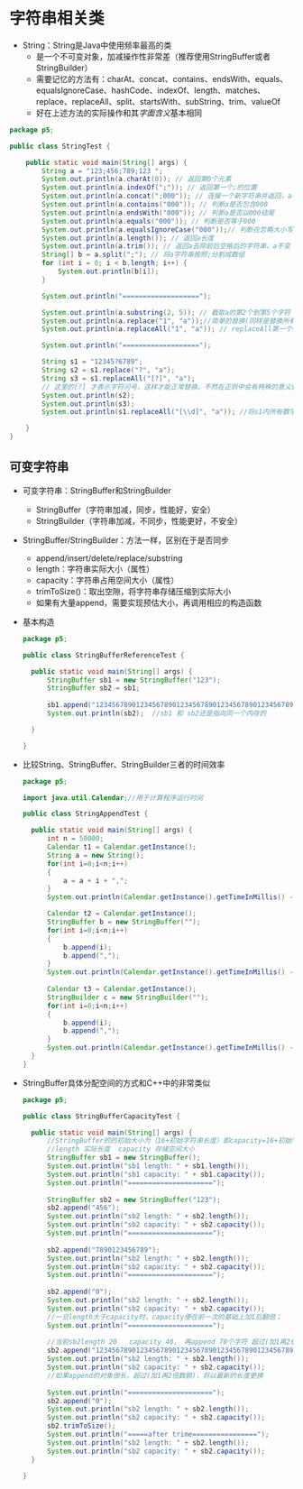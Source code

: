 # 字符串相关类

- String：String是Java中使用频率最高的类
  - 是一个不可变对象，加减操作性非常差（推荐使用StringBuffer或者StringBuilder）
  - 需要记忆的方法有：charAt、concat、contains、endsWith、equals、equalsIgnoreCase、hashCode、indexOf、length、matches、replace、replaceAll、split、startsWith、subString、trim、valueOf
  - 好在上述方法的实际操作和其*字面含义*基本相同

```java
package p5;

public class StringTest {

	public static void main(String[] args) {
		String a = "123;456;789;123 ";
		System.out.println(a.charAt(0)); // 返回第0个元素
		System.out.println(a.indexOf(";")); // 返回第一个;的位置
		System.out.println(a.concat(";000")); // 连接一个新字符串并返回，a不变
		System.out.println(a.contains("000")); // 判断a是否包含000
		System.out.println(a.endsWith("000")); // 判断a是否以000结尾
		System.out.println(a.equals("000")); // 判断是否等于000
		System.out.println(a.equalsIgnoreCase("000"));// 判断在忽略大小写情况下是否等于000
		System.out.println(a.length()); // 返回a长度
		System.out.println(a.trim()); // 返回a去除前后空格后的字符串，a不变
		String[] b = a.split(";"); // 将a字符串按照;分割成数组
		for (int i = 0; i < b.length; i++) {
			System.out.println(b[i]);
		}

		System.out.println("===================");

		System.out.println(a.substring(2, 5)); // 截取a的第2个到第5个字符 a不变
		System.out.println(a.replace("1", "a"));//简单的替换(同样是替换所有)
		System.out.println(a.replaceAll("1", "a")); // replaceAll第一个参数是正则表达式

		System.out.println("===================");

		String s1 = "12345?6789";
		String s2 = s1.replace("?", "a");
		String s3 = s1.replaceAll("[?]", "a");
		// 这里的[?] 才表示字符问号，这样才能正常替换。不然在正则中会有特殊的意义就会报异常
		System.out.println(s2);
		System.out.println(s3);
		System.out.println(s1.replaceAll("[\\d]", "a")); //将s1内所有数字替换为a并输出，s1的值未改变。

	}
}

```

## 可变字符串

- 可变字符串：StringBuffer和StringBuilder

  - StringBuffer（字符串加减，同步，性能好，安全）
  - StringBuilder（字符串加减，不同步，性能更好，不安全）

- StringBuffer/StringBuilder：方法一样，区别在于是否同步

  - append/insert/delete/replace/substring
  - length：字符串实际大小（属性）
  - capacity：字符串占用空间大小（属性）
  - trimToSize()：取出空隙，将字符串存储压缩到实际大小
  - 如果有大量append，需要实现预估大小，再调用相应的构造函数

- 基本构造

  ```java
  package p5;
  
  public class StringBufferReferenceTest {
  
  	public static void main(String[] args) {
  		StringBuffer sb1 = new StringBuffer("123");
  		StringBuffer sb2 = sb1;
  		
  		sb1.append("12345678901234567890123456789012345678901234567890");
  		System.out.println(sb2);  //sb1 和 sb2还是指向同一个内存的
  
  	}
  
  }
  
  ```

- 比较String、StringBuffer、StringBuilder三者的时间效率

  ```java
  package p5;
  
  import java.util.Calendar;//用于计算程序运行时间
  
  public class StringAppendTest {
  
  	public static void main(String[] args) {
  		int n = 50000;
  		Calendar t1 = Calendar.getInstance();
  		String a = new String();
  		for(int i=0;i<n;i++)
  		{
  			a = a + i + ",";
  		}
  		System.out.println(Calendar.getInstance().getTimeInMillis() - t1.getTimeInMillis());
  
  		Calendar t2 = Calendar.getInstance();
  		StringBuffer b = new StringBuffer("");
  		for(int i=0;i<n;i++)
  		{
  			b.append(i);
  			b.append(",");
  		}
  		System.out.println(Calendar.getInstance().getTimeInMillis() - t2.getTimeInMillis());
  		
  		Calendar t3 = Calendar.getInstance();
  		StringBuilder c = new StringBuilder("");
  		for(int i=0;i<n;i++)
  		{
  			b.append(i);
  			b.append(",");
  		}
  		System.out.println(Calendar.getInstance().getTimeInMillis() - t3.getTimeInMillis());		
  	}
  }
  ```

- StringBuffer具体分配空间的方式和C++中的非常类似

  ```java
  package p5;
  
  public class StringBufferCapacityTest {
  
  	public static void main(String[] args) {
  		//StringBuffer的的初始大小为（16+初始字符串长度）即capacity=16+初始字符串长度
  		//length 实际长度  capacity 存储空间大小
  		StringBuffer sb1 = new StringBuffer();
  		System.out.println("sb1 length: " + sb1.length());
  		System.out.println("sb1 capacity: " + sb1.capacity());
  		System.out.println("=====================");
  		
  		StringBuffer sb2 = new StringBuffer("123");
  		sb2.append("456");
  		System.out.println("sb2 length: " + sb2.length());
  		System.out.println("sb2 capacity: " + sb2.capacity());
  		System.out.println("=====================");
  		
  		sb2.append("7890123456789");
  		System.out.println("sb2 length: " + sb2.length());
  		System.out.println("sb2 capacity: " + sb2.capacity());
  		System.out.println("=====================");
  		
  		sb2.append("0");
  		System.out.println("sb2 length: " + sb2.length());
  		System.out.println("sb2 capacity: " + sb2.capacity());
  		//一旦length大于capacity时，capacity便在前一次的基础上加1后翻倍；
  		System.out.println("=====================");
  		
  		//当前sb2length 20   capacity 40， 再append 70个字符 超过(加1再2倍数额)
  		sb2.append("1234567890123456789012345678901234567890123456789012345678901234567890");
  		System.out.println("sb2 length: " + sb2.length());
  		System.out.println("sb2 capacity: " + sb2.capacity());
  		//如果append的对象很长，超过(加1再2倍数额)，将以最新的长度更换
  		
  		System.out.println("=====================");
  		sb2.append("0");
  		System.out.println("sb2 length: " + sb2.length());
  		System.out.println("sb2 capacity: " + sb2.capacity());
  		sb2.trimToSize();
  		System.out.println("=====after trime================");
  		System.out.println("sb2 length: " + sb2.length());
  		System.out.println("sb2 capacity: " + sb2.capacity());
  	}
  
  }
  
  ```

  